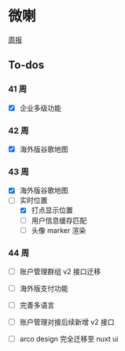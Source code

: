 # 微喇

[周报](https://github.com/kvoon9/weila-weekly/tree/main/weekly)

## To-dos

### 41 周

- [x] 企业多级功能

### 42 周

- [x] 海外版谷歌地图

### 43 周

- [x] 海外版谷歌地图
- [ ] 实时位置
  - [x] 打点显示位置
  - [ ] 用户信息缓存匹配
  - [ ] 头像 marker 渲染

### 44 周

- [ ] 账户管理群组 v2 接口迁移
- [ ] 海外版支付功能
- [ ] 完善多语言
- [ ] 账户管理对接后续新增 v2 接口
- [ ] arco design 完全迁移至 nuxt ui



